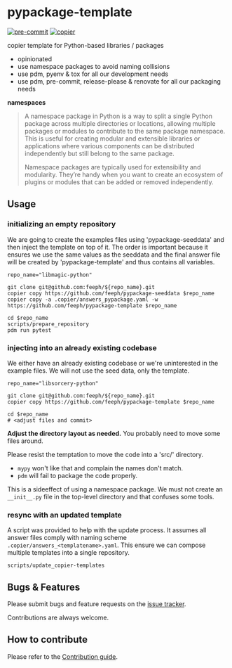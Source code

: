# pypackage-template

[![pre-commit](https://img.shields.io/badge/pre--commit-enabled-brightgreen?logo=pre-commit)](https://github.com/pre-commit/pre-commit)
[![copier](https://img.shields.io/badge/copier-ab79d2)](https://copier.readthedocs.io/)


copier template for Python-based libraries / packages

- opinionated
- use namespace packages to avoid naming collisions
- use pdm, pyenv & tox for all our development needs
- use pdm, pre-commit, release-please & renovate for all our packaging needs

__namespaces__

> A namespace package in Python is a way to split a single Python package across multiple directories or locations, allowing multiple packages or modules to contribute to the same package namespace. This is useful for creating modular and extensible libraries or applications where various components can be distributed independently but still belong to the same package.
>
> Namespace packages are typically used for extensibility and modularity. They’re handy when you want to create an ecosystem of plugins or modules that can be added or removed independently.

## Usage

### initializing an empty repository

We are going to create the examples files using 'pypackage-seeddata' and
then inject the template on top of it. The order is important because it
ensures we use the same values as the seeddata and the final answer file
will be created by 'pypackage-template' and thus contains all variables.

```SHELL
repo_name="libmagic-python"

git clone git@github.com:feeph/${repo_name}.git
copier copy https://github.com/feeph/pypackage-seeddata $repo_name
copier copy -a .copier/answers_pypackage.yaml -w https://github.com/feeph/pypackage-template $repo_name

cd $repo_name
scripts/prepare_repository
pdm run pytest
```

### injecting into an already existing codebase

We either have an already existing codebase or we're uninterested in the
example files. We will not use the seed data, only the template.

```SHELL
repo_name="libsorcery-python"

git clone git@github.com:feeph/${repo_name}.git
copier copy https://github.com/feeph/pypackage-template $repo_name

cd $repo_name
# <adjust files and commit>
```

__Adjust the directory layout as needed.__
You probably need to move some files around.

Please resist the temptation to move the code into a 'src/' directory.
 - `mypy` won't like that and complain the names don't match.
 - `pdm` will fail to package the code properly.

This is a sideeffect of using a namespace package. We must not create an
`__init__.py` file in the top-level directory and that confuses some tools.

### resync with an updated template

A script was provided to help with the update process. It assumes all answer
files comply with naming scheme `.copier/answers_<templatename>.yaml`.
This ensure we can compose multiple templates into a single repository.

```SHELL
scripts/update_copier-templates
```

## Bugs & Features

Please submit bugs and feature requests on the [issue tracker]( https://github.com/feeph/libpython-template/issues).

Contributions are always welcome.

## How to contribute

Please refer to the [Contribution guide](docs/CONTRIBUTING.md).
